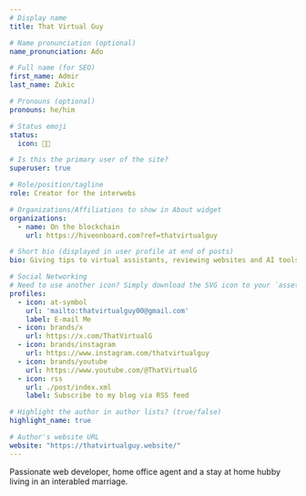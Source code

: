 ```yaml
---
# Display name
title: That Virtual Guy

# Name pronunciation (optional)
name_pronunciation: Ado

# Full name (for SEO)
first_name: Admir
last_name: Zukic

# Pronouns (optional)
pronouns: he/him

# Status emoji
status:
  icon: 🧑‍🦼

# Is this the primary user of the site?
superuser: true

# Role/position/tagline
role: Creator for the interwebs

# Organizations/Affiliations to show in About widget
organizations:
  - name: On the blockchain
    url: https://hiveonboard.com?ref=thatvirtualguy

# Short bio (displayed in user profile at end of posts)
bio: Giving tips to virtual assistants, reviewing websites and AI tools and talking about web3 technologies.

# Social Networking
# Need to use another icon? Simply download the SVG icon to your `assets/media/icons/` folder.
profiles:
  - icon: at-symbol
    url: 'mailto:thatvirtualguy00@gmail.com'
    label: E-mail Me
  - icon: brands/x
    url: https://x.com/ThatVirtualG
  - icon: brands/instagram
    url: https://www.instagram.com/thatvirtualguy
  - icon: brands/youtube
    url: https://www.youtube.com/@ThatVirtualG
  - icon: rss
    url: ./post/index.xml
    label: Subscribe to my blog via RSS feed

# Highlight the author in author lists? (true/false)
highlight_name: true

# Author's website URL
website: "https://thatvirtualguy.website/"
---
```


Passionate web developer, home office agent and a stay at home hubby living in an interabled marriage.